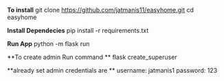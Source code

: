 **To install**
git clone https://github.com/jatmanis11/easyhome.git
cd easyhome

**Install Dependecies**
pip install -r requirements.txt

**Run App**
python -m flask run

**To create admin Run command **
flask create_superuser

**already set admin credentials are **
username: jatmanis1
password: 123
